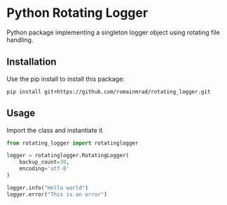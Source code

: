 # Python Rotating Logger

Python package implementing a singleton logger object using rotating
file handling. 

## Installation

Use the pip install to install this package:

```shell
pip install git+https://github.com/romainmrad/rotating_logger.git
```

## Usage

Import the class and instantiate it

```python
from rotating_logger import rotatinglogger

logger = rotatinglogger.RotatingLogger(
    backup_count=30,
    encoding='utf-8'
)

logger.info("Hello world")
logger.error("This is an error")
```
